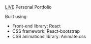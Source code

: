 [LIVE](https://react-dashboard-s70ayekyt-mayureshs-projects-70d3318e.vercel.app/)
Personal Portfolio

Built using:

- Front-end library: React
- CSS framework: React-bootstrap
- CSS animations library: Animate.css

